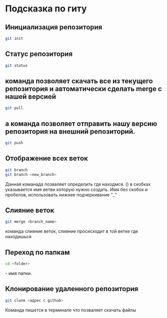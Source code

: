 # Подсказка по гиту

## Инициализация репозитория

```sh
git init
```

## Статус репозитория

```sh
git status
```

## команда позволяет скачать все из текущего репозитория и автоматически сделать merge с нашей версией

```sh
git pull
```

## а команда позволяет отправить нашу версию репозитория на внешний репозиторий.

```sh
git push
```

## Отображение всех веток
```sh
git branch
git branch <new_branch>
```
Данная команада позваляет определить где находмся. () в скобках указывается имя ветви которую нужно создать. Имя без скобок и пробелов, использовать нижнее подчеркивание "_"

## Слияние веток
```sh
git merge <branch_name>
```
команда слияние веток, слияние просисходит в той ветке где находишься

## Переход по папкам
```sh
cd <folder>
```
<folder> - имя папки. 

## Клонирование удаленного репозитория
```sh
git clone <адрес с github>
```
Команда пишется в терминале что позваляет скачать файлы
